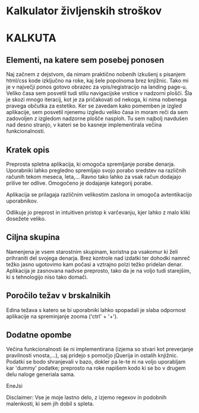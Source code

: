 Kalkulator življenskih stroškov
===============================

KALKUTA
=======

Elementi, na katere sem posebej ponosen
---------------------------------------

Naj začnem z dejstvom, da nimam praktično nobenih izkušenj s pisanjem 
html/css kode izključno na roke, kaj šele popolnoma brez knjižnic.
Tako mi je v največji ponos gotovo obrazec za vpis/registracijo
na landing page-u. 
Veliko časa sem posvetil tudi stilu navigacijske vrstice v nadzorni plošči.
Šla je skozi mnogo iteracij, kot je za pričakovati od nekoga, ki nima nobenega 
pravega občutka za estetiko. Ker se zavedam kako pomemben je izgled aplikacije,
sem posvetil njenemu izgledu veliko časa in moram reči da sem zadovoljen
z izgledom nadzorne plošče nasploh. 
Tu sem najbolj navdušen nad desno stranjo, v kateri se bo kasneje implementirala 
večina funkcionalnosti.


Kratek opis
-----------

Preprosta spletna aplikacija, ki omogoča spremljanje porabe denarja.
Uporabniki lahko pregledno spremljajo svojo porabo sredstev na 
različnih računih tekom meseca, leta,... 
Ravno tako lahko za vsak račun dodajajo prilive ter odlive. Omogočeno je
dodajanje kategorij porabe.

Aplikacija se prilagaja različnim velikostim zaslona in omogoča avtentikacijo 
uporabnikov. 

Odlikuje jo preprost in intuitiven pristop k varčevanju, kjer lahko 
z malo kliki dosežete veliko.

Ciljna skupina
--------------

Namenjena je vsem starostnim skupinam, koristna pa vsakomur ki želi prihraniti 
del svojega denarja. Brez kontrole nad izdatki ter dohodki namreč težko jasno
ugotovimo kam počasi a vztrajno polzi težko pridelan denar. Aplikacija je 
zasnovana nadvse preprosto, tako da je na voljo tudi starejšim, ki s tehnologijo
niso tako domači. 

Poročilo težav v brskalnikih
----------------------------

Edina težava s katero se bi uporabniki lahko spopadali je 
slaba odpornost aplikacije na spreminjanje zooma ('ctrl' + '+').

Dodatne opombe
--------------

Večina funkcionalnosti še ni implementirana (izjema so stvari kot preverjanje
pravilnosti vnosta,...), saj pridejo s pomočjo jQuerija 
in ostalih knjižnic. Podatki se bodo shranjevali v bazo, dokler pa le-te ni na 
voljo uporabljam kar 'dummy' podatke; preprosto na roke napišem kodo ki se bo
v drugem delu naloge generiala sama. 

EneJsi

Disclaimer: Vse je moje lastno delo, z izjemo regexov in podobnih malenkosti, ki
sem jih dobil s spleta. 